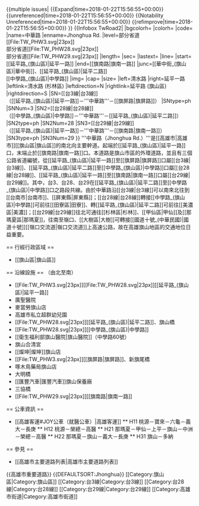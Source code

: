 {{multiple issues|
{{Expand|time=2018-01-22T15:56:55+00:00}}
{{unreferenced|time=2018-01-22T15:56:55+00:00}}
{{Notability Unreferenced|time=2018-01-22T15:56:55+00:00}}
{{refimprove|time=2018-01-22T15:56:55+00:00}}
}}
{{Infobox TwRoad2|
|bgcolorh=
|colorh=
|code=
|name=中華路
|enname=Jhonghua Rd.
|level=部分省道[[File:TW_PHW3.svg|23px]]<br>部分省道[[File:TW_PHW28.svg|23px]]<br>部分省道[[File:TW_PHW29.svg|23px]]
|length=
|sec=
|lastext=
|line=
|start=[[延平路_(旗山區)|延平一路]]
|end=[[旗南路|旗南一路]]
|junc=[[華中街_(旗山區)|華中街]]、[[延平路_(旗山區)|延平二路]]<br>[[中學路_(旗山區)|中學路]]
|img=
|cap=
|size=
|left=清水路
|right=延平一路
|leftlink=清水路 (杉林區)
|leftdirection=N
|rightlink=延平路 (旗山區)
|rightdirection=S
|SN=[[台3線|台3線]]<br>（[[延平路_(旗山區)|延平一路]]－'''中華路'''－[[旗屏路|旗屏路]]）
|SNtype=ph
|SNNum=3
|SN2=[[台28線|台28線]]<br>（[[中學路_(旗山區)|中學路]]－'''中華路'''－[[延平路_(旗山區)|延平二路]]）
|SN2type=ph
|SN2Num=28
|SN3=[[台29線|台29線]]<br>（[[延平路_(旗山區)|延平一路]]－'''中華路'''－[[旗南路|旗南一路]]）
|SN3type=ph
|SN3Num=29
}}
'''中華路（Jhonghua Rd.）'''是[[高雄市|高雄市]][[旗山區|旗山區]]的南北向主要幹道。起端於[[延平路_(旗山區)|延平一路]]口，末端止於[[旗南路|旗南一路]]口。本道路是旗山市區的外環道路，並且有三個公路省道編號，從[[延平路_(旗山區)|延平一路]]至[[旗屏路|旗屏路]]口屬[[台3線|台3線]]、[[延平路_(旗山區)|延平二路]]至[[中學路_(旗山區)|中學路]]口屬[[台28線|台28線]]、[[延平路_(旗山區)|延平一路]]至[[旗南路|旗南一路]]口屬[[台29線|台29線]]。其中，台3、台28、台29在[[延平路_(旗山區)|延平二路]]至[[中學路_(旗山區)|中學路]]口之路段共線。由於中華路沿[[台3線|台3線]]可以南來北往到[[台南市|台南市]]、[[屏東縣|屏東縣]]；[[台28線|台28線]]轉接[[中學路_(旗山區)|中學路]]可前往[[田寮區|田寮]]、轉[[延平路_(旗山區)|延平二路]]可前往[[美濃區|美濃]]；[[台29線|台29線]]往北可通往[[杉林區|杉林]]、[[甲仙區|甲仙]]及[[那瑪夏區|那瑪夏]]，往南至嶺口、[[大樹區|大樹]]可轉接[[國道十號_(中華民國)|國道十號]][[嶺口交流道|嶺口交流道]]上高速公路，故在高雄旗山地區的交通地位日益重要。

== 行經行政區域 ==
* [[旗山區|旗山區]]

== 沿線設施 ==
（由北至南）
* [[File:TW_PHW3.svg|23px]][[File:TW_PHW28.svg|23px]][[延平路_(旗山區)|延平一路]]
* 廣聖醫院
* 麥當勞旗山店
* 高雄市私立超群幼兒園
* [[File:TW_PHW28.svg|23px]][[延平路_(旗山區)|延平二路]]、旗山橋
* [[File:TW_PHW28.svg|23px]][[中學路_(旗山區)|中學路]]
* [[衛生福利部旗山醫院|旗山醫院]]（中學路60號）
* 旗山合清宮
* [[燦坤|燦坤]]旗山店
* [[File:TW_PHW3.svg|23px]][[旗屏路|旗屏路]]、新旗尾橋
* 啄木鳥藥局旗山店
* 大明橋
* [[匯豐汽車|匯豐汽車]]旗山保養廠
* 三協橋
* [[File:TW_PHW29.svg|23px]][[旗南路|旗南一路]]

== 公車資訊 ==
* [[高雄客運#JOY公車（就醫公車）|高雄客運]]
** H11 桃源－寶來－六龜－義大－長庚
** H12 桃源－榮總－高醫
** H21 那瑪夏－甲仙－上平－旗山－中洲－榮總－高醫
** H22 那瑪夏－旗山－義大－長庚
** H31 旗山－多納

== 參見 ==
* [[高雄市主要道路列表|高雄市主要道路列表]]

{{高雄市重要道路}}
{{DEFAULTSORT:Jhonghua}}
[[Category:旗山區|Category:旗山區]]
[[Category:台3線|Category:台3線]]
[[Category:台28線|Category:台28線]]
[[Category:台29線|Category:台29線]]
[[Category:高雄市街道|Category:高雄市街道]]